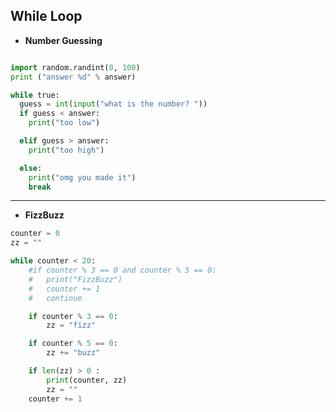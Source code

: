 While Loop
-------------------
* **Number Guessing**

```python

import random.randint(0, 100)
print ("answer %d" % answer)

while true:
  guess = int(input("what is the number? "))
  if guess < answer:
    print("too low")

  elif guess > answer:
    print("too high")

  else: 
    print("omg you made it")
    break

```

********************

* **FizzBuzz**

```python
counter = 0
zz = ""

while counter < 20:
	#if counter % 3 == 0 and counter % 5 == 0:
	#	print("FizzBuzz")
	#	counter += 1
	#	continue

    if counter % 3 == 0:
    	zz = "fizz"

    if counter % 5 == 0:
      	zz += "buzz"

    if len(zz) > 0 :
    	print(counter, zz)
    	zz = ""
    counter += 1

    
```
